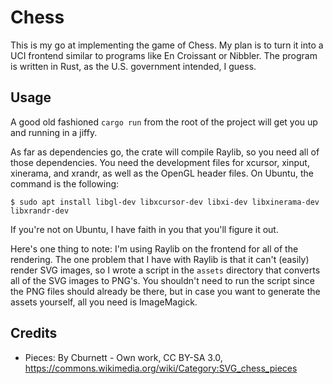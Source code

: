 # Chess

This is my go at implementing the game of Chess. My plan is to turn it into a
UCI frontend similar to programs like En Croissant or Nibbler. The program is
written in Rust, as the U.S. government intended, I guess.

## Usage

A good old fashioned `cargo run` from the root of the project will get you up
and running in a jiffy.

As far as dependencies go, the crate will compile Raylib, so you need all of
those dependencies. You need the development files for xcursor, xinput,
xinerama, and xrandr, as well as the OpenGL header files. On Ubuntu, the
command is the following:

```
$ sudo apt install libgl-dev libxcursor-dev libxi-dev libxinerama-dev libxrandr-dev
```

If you're not on Ubuntu, I have faith in you that you'll figure it out.

Here's one thing to note: I'm using Raylib on the frontend for all of the
rendering. The one problem that I have with Raylib is that it can't (easily)
render SVG images, so I wrote a script in the `assets` directory that converts
all of the SVG images to PNG's. You shouldn't need to run the script since the
PNG files should already be there, but in case you want to generate the assets
yourself, all you need is ImageMagick.

## Credits

- Pieces: By Cburnett - Own work, CC BY-SA 3.0,
  https://commons.wikimedia.org/wiki/Category:SVG_chess_pieces
